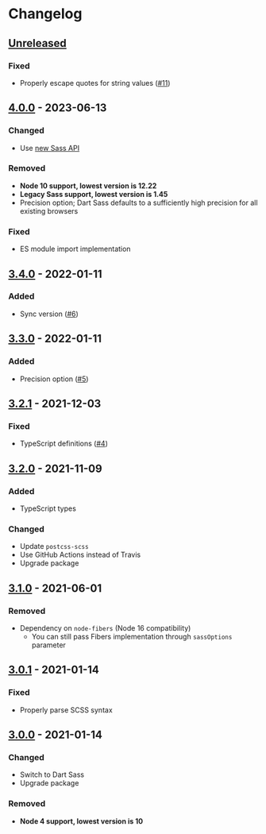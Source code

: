 # Changelog

## [Unreleased][]

### Fixed

-   Properly escape quotes for string values
    ([#11](https://github.com/niksy/get-sass-vars/issues/11))

## [4.0.0][] - 2023-06-13

### Changed

-   Use [new Sass API](https://sass-lang.com/documentation/js-api)

### Removed

-   **Node 10 support, lowest version is 12.22**
-   **Legacy Sass support, lowest version is 1.45**
-   Precision option; Dart Sass defaults to a sufficiently high precision for
    all existing browsers

### Fixed

-   ES module import implementation

## [3.4.0][] - 2022-01-11

### Added

-   Sync version ([#6](https://github.com/niksy/get-sass-vars/issues/6))

## [3.3.0][] - 2022-01-11

### Added

-   Precision option ([#5](https://github.com/niksy/get-sass-vars/issues/5))

## [3.2.1][] - 2021-12-03

### Fixed

-   TypeScript definitions
    ([#4](https://github.com/niksy/get-sass-vars/issues/4))

## [3.2.0][] - 2021-11-09

### Added

-   TypeScript types

### Changed

-   Update `postcss-scss`
-   Use GitHub Actions instead of Travis
-   Upgrade package

## [3.1.0][] - 2021-06-01

### Removed

-   Dependency on `node-fibers` (Node 16 compatibility)
    -   You can still pass Fibers implementation through `sassOptions` parameter

## [3.0.1][] - 2021-01-14

### Fixed

-   Properly parse SCSS syntax

## [3.0.0][] - 2021-01-14

### Changed

-   Switch to Dart Sass
-   Upgrade package

### Removed

-   **Node 4 support, lowest version is 10**

<!-- prettier-ignore-start -->

[3.0.0]: https://github.com/niksy/get-sass-vars/tree/v3.0.0
[3.0.1]: https://github.com/niksy/get-sass-vars/tree/v3.0.1
[3.1.0]: https://github.com/niksy/get-sass-vars/tree/v3.1.0
[3.2.0]: https://github.com/niksy/get-sass-vars/tree/v3.2.0
[3.2.1]: https://github.com/niksy/get-sass-vars/tree/v3.2.1
[3.3.0]: https://github.com/niksy/get-sass-vars/tree/v3.3.0
[3.4.0]: https://github.com/niksy/get-sass-vars/tree/v3.4.0
[Unreleased]: https://github.com/niksy/get-sass-vars/compare/v4.0.0...HEAD
[4.0.0]: https://github.com/niksy/get-sass-vars/tree/v4.0.0
